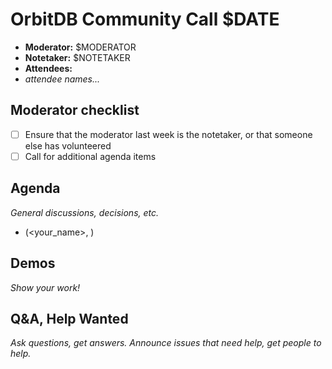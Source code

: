 # OrbitDB Community Call $DATE

- **Moderator:** $MODERATOR
- **Notetaker:** $NOTETAKER
- **Attendees:**
- _attendee names..._

## Moderator checklist

- [ ] Ensure that the moderator last week is the notetaker, or that someone else has volunteered
- [ ] Call for additional agenda items

## Agenda
_General discussions, decisions, etc._
<!-- use this format for all topics, demos, etc. that you add to the agenda: -->
- <Topic> (<your_name>, <estimated length in mins>)

## Demos
_Show your work!_

## Q&A, Help Wanted
_Ask questions, get answers. Announce issues that need help, get people to help._

<!-- After each call, it is the responsibility of the notetaker to save the last version of the notes in a file in orbitdb/welcome/feat/biweekly-calls/meeting-notes, by opening a branch and submitting a PR. -->
